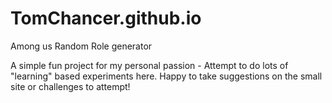 # TomChancer.github.io
Among us Random Role generator

A simple fun project for my personal passion - Attempt to do lots of "learning" based experiments here.
Happy to take suggestions on the small site or challenges to attempt!
